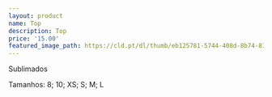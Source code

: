 ```yaml
---
layout: product
name: Top
description: Top
price: '15.00'
featured_image_path: https://cld.pt/dl/thumb/eb125781-5744-408d-8b74-81a2daddcaaf/Tops2.png?size=xl&crop=false&format=png
---
```

<p>Sublimados
<p>Tamanhos: 8; 10; XS; S; M; L
 
 
